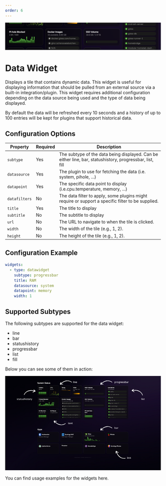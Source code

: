```yaml
---
order: 6
---
```


![Data Widget](../images/widgets/datawidget.png)

# Data Widget

Displays a tile that contains dynamic data. This widget is useful for displaying information that should be pulled from an external source via a built-in integration/plugin. This widget requires additional configuration depending on the data source being used and the type of data being displayed.

By default the data will be refreshed every 10 seconds and a history of up to 100 entries will be kept for plugins that support historical data.

## Configuration Options

| Property      | Required | Description                                                                                              |
| ------------- | -------- | -------------------------------------------------------------------------------------------------------- |
| `subtype`     | Yes      | The subtype of the data being displayed. Can be either line, bar, statushistory, progressbar, list, fill |
| `datasource`  | Yes      | The plugin to use for fetching the data (i.e. system, pihole, ...)                                       |
| `datapoint`   | Yes      | The specific data point to display (i.e.cpu.temperature, memory, ...)                                    |
| `datafilters` | No       | The data filter to apply, some plugins might require or support a specific filter to be supplied.        |
| `title`       | Yes      | The title to display                                                                                     |
| `subtitle`    | No       | The subtitle to display                                                                                  |
| `url`         | No       | The URL to navigate to when the tile is clicked.                                                         |
| `width`       | No       | The width of the tile (e.g., 1, 2).                                                                      |
| `height`      | No       | The height of the tile (e.g., 1, 2).                                                                     |

## Configuration Example

```yaml
widgets:
  - type: datawidget
    subtype: progressbar
    title: RAM
    datasource: system
    datapoint: memory
    width: 1
```

## Supported Subtypes

The following subtypes are supported for the data widget:

- line
- bar
- statushistory
- progressbar
- list
- fill

Below you can see some of them in action:

![Widget Overview](../images/widgets/overview.png)

You can find usage examples for the widgets here.
